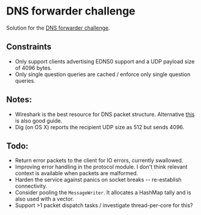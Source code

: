# DNS forwarder challenge

Solution for the [DNS forwarder challenge](https://codingchallenges.fyi/challenges/challenge-dns-forwarder).

## Constraints

* Only support clients advertising EDNS0 support and a UDP payload size of 4096 bytes.
* Only single question queries are cached / enforce only single question queries.

## Notes:

* Wireshark is the best resource for DNS packet structure. Alternative [this](https://www.catchpoint.com/blog/how-dns-works) is also good guide.
* Dig (on OS X) reports the recipient UDP size as 512 but sends 4096.

## Todo:

* Return error packets to the client for IO errors, currently swallowed.
* Improving error handling in the protocol module. I don't think relevant context is available when packets are malformed.
* Harden the service against panics on socket breaks -- re-establish connectivity.
* Consider pooling the `MessageWriter`. It allocates a HashMap tally and is also used with a vector.
* Support >1 packet dispatch tasks / investigate thread-per-core for this?
